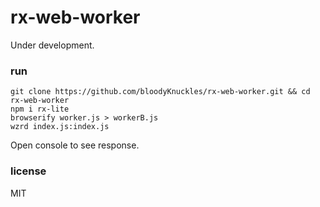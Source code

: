 # rx-web-worker

Under development.

### run

```
git clone https://github.com/bloodyKnuckles/rx-web-worker.git && cd rx-web-worker
npm i rx-lite
browserify worker.js > workerB.js
wzrd index.js:index.js
```
Open console to see response.

### license

MIT
